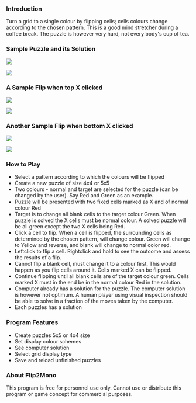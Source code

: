 ### Introduction

Turn a grid to a single colour by flipping cells; cells colours change according
to the chosen pattern. This is a good mind stretcher during a coffee break. The
puzzle is however very hard, not every body's cup of tea.

### Sample Puzzle and its Solution

![](../img/flip2mono_help1.gif)

![](../img/flip2mono_help2.gif)

### A Sample Flip when top X clicked

![](../img/flip2mono_help3.gif)

![](../img/flip2mono_help4.gif)

### Another Sample Flip when bottom X clicked

![](../img/flip2mono_help5.gif)

![](../img/flip2mono_help6.gif)

### How to Play

-   Select a pattern according to which the colours will be flipped
-   Create a new puzzle of size 4x4 or 5x5
-   Two colours - normal and target are selected for the puzzle (can be changed
    by the user). Say Red and Green as an example.
-   Puzzle will be presented with two fixed cells marked as X and of normal
    colour Red
-   Target is to change all blank cells to the target colour Green. When puzzle
    is solved the X cells must be normal colour. A solved puzzle will be all
    green except the two X cells being Red.
-   Click a cell to flip. When a cell is flipped, the surrounding cells as
    determined by the chosen pattern, will change colour. Green will change to
    Yellow and reverse, and blank will change to normal color red.
-   Leftclick to flip a cell. Rightclick and hold to see the outcome and assess
    the results of a flip.
-   Cannot flip a blank cell, must change it to a colour first. This would
    happen as you flip cells around it. Cells marked X can be flipped.
-   Continue flipping until all blank cells are of the target colour green.
    Cells marked X must in the end be in the normal colour Red in the solution.
-   Computer already has a solution for the puzzle. The computer solution is
    however not optimum. A human player using visual inspection should be able
    to solve in a fraction of the moves taken by the computer.
-   Each puzzles has a solution

### Program Features

-   Create puzzles 5x5 or 4x4 size
-   Set display colour schemes
-   See computer solution
-   Select grid display type
-   Save and reload unfinished puzzles

### About Flip2Mono

This program is free for personnel use only. Cannot use or distribute this
program or game concept for commercial purposes.
